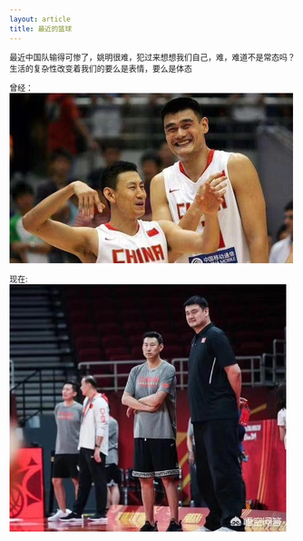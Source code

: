 ```yaml
---
layout: article
title: 最近的篮球
---
```


最近中国队输得可惨了，姚明很难，犯过来想想我们自己，难，难道不是常态吗？
生活的复杂性改变着我们的要么是表情，要么是体态

曾经：
![](/images/yao1.jpeg)



现在:
![](/images/yao2.jpeg)